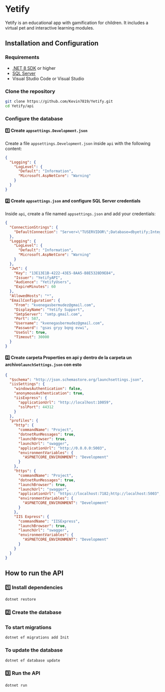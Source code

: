 # Yetify

Yetify is an educational app with gamification for children. It includes a virtual pet and interactive learning modules.

## Installation and Configuration

### Requirements

- [.NET 8 SDK](https://dotnet.microsoft.com/en-us/download) or higher  
- [SQL Server](https://www.microsoft.com/en-us/sql-server/sql-server-downloads)  
- Visual Studio Code or Visual Studio  

### Clone the repository

```sh
git clone https://github.com/Kevin7819/Yetify.git
cd Yetify/api
```

### Configure the database

#### 1️⃣ Create `appsettings.Development.json`

Create a file `appsettings.Development.json` inside `api` with the following content:

```json
{
  "Logging": {
    "LogLevel": {
      "Default": "Information",
      "Microsoft.AspNetCore": "Warning"
    }
  }
}
```

#### 2️⃣ Create `appsettings.json` and configure SQL Server credentials

Inside `api`, create a file named `appsettings.json` and add your credentials:

```json
{
  "ConnectionStrings": {
    "DefaultConnection": "Server=\"TUSERVIDOR\";Database=dbyetify;Integrated Security=True;TrustServerCertificate=True;"
  },
  "Logging": {
    "LogLevel": {
      "Default": "Information",
      "Microsoft.AspNetCore": "Warning"
    }
  },
  "Jwt": {
    "Key": "13E13E1B-4222-43E5-8AA5-B8E5328D9E84",
    "Issuer": "YetifyAPI",
    "Audience": "YetifyUsers",
    "ExpireMinutes": 60 
  },
  "AllowedHosts": "*",
  "EmailConfiguration": {
    "From": "kvenegasbermudez@gmail.com",
    "DisplayName": "Yetify Support",
    "SmtpServer": "smtp.gmail.com",
    "Port": 587,
    "Username": "kvenegasbermudez@gmail.com",
    "Password": "gsas gryy bqng evwi",
    "UseSsl": true,  
    "Timeout": 30000  
  }
}
```

#### 2️⃣ Create carpeta Properties en api y dentro de la carpeta un archivo`launchSettings.json` con esto

```json
{
  "$schema": "http://json.schemastore.org/launchsettings.json",
  "iisSettings": {
    "windowsAuthentication": false,
    "anonymousAuthentication": true,
    "iisExpress": {
      "applicationUrl": "http://localhost:10059",
      "sslPort": 44312
    }
  },
  "profiles": {
    "http": {
      "commandName": "Project",
      "dotnetRunMessages": true,
      "launchBrowser": true,
      "launchUrl": "swagger",
      "applicationUrl": "http://0.0.0.0:5003",
      "environmentVariables": {
        "ASPNETCORE_ENVIRONMENT": "Development"
      }
    },
    "https": {
      "commandName": "Project",
      "dotnetRunMessages": true,
      "launchBrowser": true,
      "launchUrl": "swagger",
      "applicationUrl": "https://localhost:7182;http://localhost:5003",
      "environmentVariables": {
        "ASPNETCORE_ENVIRONMENT": "Development"
      }
    },
    "IIS Express": {
      "commandName": "IISExpress",
      "launchBrowser": true,
      "launchUrl": "swagger",
      "environmentVariables": {
        "ASPNETCORE_ENVIRONMENT": "Development"
      }
    }
  }
}
```

## How to run the API

### 1️⃣ Install dependencies

```sh
dotnet restore
```

### 2️⃣ Create the database

### To start migrations

```sh
dotnet ef migrations add Init
```

### To update the database

```sh
dotnet ef database update
```

### 3️⃣ Run the API

```sh
dotnet run
```
